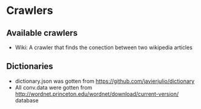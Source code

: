 # Crawlers

## Available crawlers

* Wiki: A crawler that finds the conection between two wikipedia articles

## Dictionaries

* dictionary.json was gotten from https://github.com/javierjulio/dictionary
* All conv.data were gotten from http://wordnet.princeton.edu/wordnet/download/current-version/ database

<!--
## Useful

egrep -o "^[0-9]{8}\s[0-9]{2}\s[a-z]\s[0-9]{2}\s[a-zA-Z_]*\s" data.noun | cut -d ' ' -f 5 > conv.data.noun
https://docs.python.org/3/library/json.html
https://www.wordsapi.com/
https://doc.scrapy.org/en/latest/topics/selectors.html
http://www.thesaurus.com/
filename = 'wikipedia%s.txt' % response.url.split("/")[-1]
text = "".join(response.css("div.mw-content-ltr p").extract())  #extracting <p>s
text = re.sub("(<.*?>)|(\[.*?\])|(\{.*?\})", "", text) #extracting text
text = justify(text)
-->
